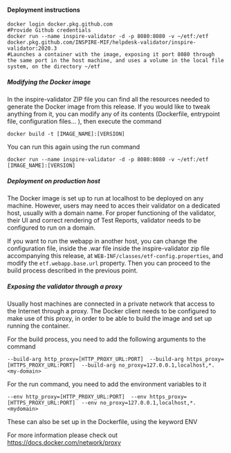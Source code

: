 #### Deployment instructions

```CMD
docker login docker.pkg.github.com 
#Provide Github credentials
docker run --name inspire-validator -d -p 8080:8080 -v ~/etf:/etf docker.pkg.github.com/INSPIRE-MIF/helpdesk-validator/inspire-validator:2020.3
#Launches a container with the image, exposing it port 8080 through the same port in the host machine, and uses a volume in the local file system, on the directory ~/etf
```
##### Modifying the Docker image

In the inspire-validator ZIP file you can find all the resources needed to generate the Docker image from this release. If you would like to tweak anything from it, you can modify any of its contents (Dockerfile, entrypoint file, configuration files... ), then execute the command
```
docker build -t [IMAGE_NAME]:[VERSION]
```
You can run this again using the run command
```
docker run --name inspire-validator -d -p 8080:8080 -v ~/etf:/etf [IMAGE_NAME]:[VERSION]
```
##### Deployment on production host

The Docker image is set up to run at localhost to be deployed on any machine. However, users may need to acces their validator on a dedicated host, usually with a domain name. For proper functioning of the validator, their UI and correct rendering of Test Reports, validator needs to be configured to run on a domain.

If you want to run the webapp in another host, you can change the configuration file, inside the .war file inside the inspire-validator zip file accompanying this release, at ```WEB-INF/classes/etf-config.properties```, and modify the `etf.webapp.base.url` property. Then you can proceed to the build process described in the previous point.

##### Exposing the validator through a proxy

Usually host machines are connected in a private network that access to the Internet through a proxy. The Docker client needs to be configured to make use of this proxy, in order to be able to build the image and set up running the container.

For the build process, you need to add the following arguments to the command
```
--build-arg http_proxy=[HTTP_PROXY_URL:PORT]  --build-arg https_proxy=[HTTPS_PROXY_URL:PORT]  --build-arg no_proxy=127.0.0.1,localhost,*.<my-domain>
```
For the run command, you need to add the environment variables to it
```
--env http_proxy=[HTTP_PROXY_URL:PORT]  --env https_proxy=[HTTPS_PROXY_URL:PORT]  --env no_proxy=127.0.0.1,localhost,*.<mydomain>
```
These can also be set up in the Dockerfile, using the keyword ENV

For more information please check out https://docs.docker.com/network/proxy
